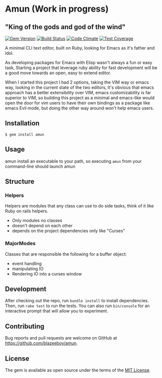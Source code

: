# Amun (Work in progress)

## "King of the gods and god of the wind"
[![Gem Version](https://badge.fury.io/rb/amun.svg)](http://badge.fury.io/rb/amun)
[![Build Status](https://travis-ci.org/blazeeboy/amun.svg?branch=master)](https://travis-ci.org/blazeeboy/amun)
[![Code Climate](https://codeclimate.com/github/blazeeboy/amun/badges/gpa.svg)](https://codeclimate.com/github/blazeeboy/amun)
[![Test Coverage](https://codeclimate.com/github/blazeeboy/amun/badges/coverage.svg)](https://codeclimate.com/github/blazeeboy/amun)

A minimal CLI text editor, built on Ruby, looking for Emacs as it's father and idol.

As developing packages for Emacs with Elisp wasn't always a fun or easy task, Starting a project that leverage ruby ability for fast development will be a good move towards
an open, easy to extend editor.

When I started this project I had 2 options, taking the VIM way or emacs way, looking in the current state of the two editors, It's obvious that emacs approach has a better
extensibility over VIM, emacs customizability is far superior to VIM, so building this project as a minimal and emacs-like would open the door for vim users to have their own
bindings as a package like emacs Evil mode, but doing the other way around won't help emacs users.

## Installation

    $ gem install amun

## Usage

amun install an executable to your path, so executing `amun` from your command-line should launch amun

## Structure


### Helpers

Helpers are modules that any class can use to do side tasks, think of it like Ruby on rails helpers.

* Only modules no classes
* doesn't depend on each other
* depends on the project dependencies only like "Curses"

### MajorModes

Classes that are responsible the following for a buffer object:

* event handling
* manipulating IO
* Rendering IO into a curses window


## Development

After checking out the repo, run `bundle install` to install dependencies. Then, run `rake test` to run the tests. You can also run `bin/console` for an interactive prompt that will allow you to experiment.

## Contributing

Bug reports and pull requests are welcome on GitHub at https://github.com/blazeeboy/amun.


## License

The gem is available as open source under the terms of the [MIT License](http://opensource.org/licenses/MIT).
